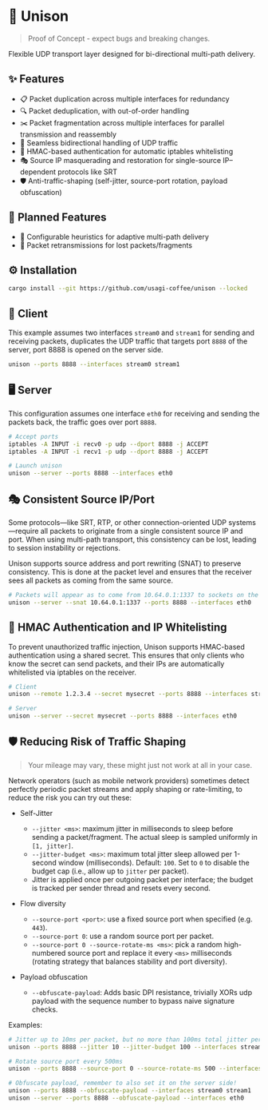 # 🔗 Unison

> Proof of Concept - expect bugs and breaking changes.

Flexible UDP transport layer designed for bi-directional multi-path delivery.

## ✨ Features

- 📋 Packet duplication across multiple interfaces for redundancy
- 🔍 Packet deduplication, with out-of-order handling
- ✂️ Packet fragmentation across multiple interfaces for parallel transmission and reassembly
- 🔁 Seamless bidirectional handling of UDP traffic
- 🔐 HMAC-based authentication for automatic iptables whitelisting
- 🎭 Source IP masquerading and restoration for single-source IP–dependent protocols like SRT
- 🛡️ Anti-traffic-shaping (self-jitter, source-port rotation, payload obfuscation)

## 🚧 Planned Features

- 🧠 Configurable heuristics for adaptive multi-path delivery
- 🔁 Packet retransmissions for lost packets/fragments

## ⚙️ Installation

```bash
cargo install --git https://github.com/usagi-coffee/unison --locked
```

## 📡 Client

This example assumes two interfaces `stream0` and `stream1` for sending and receiving packets, duplicates the UDP traffic that targets port `8888` of the server, port 8888 is opened on the server side.

```bash
unison --ports 8888 --interfaces stream0 stream1
```

## 🖥️ Server

This configuration assumes one interface `eth0` for receiving and sending the packets back, the traffic goes over port `8888`.

```bash
# Accept ports
iptables -A INPUT -i recv0 -p udp --dport 8888 -j ACCEPT
iptables -A INPUT -i recv1 -p udp --dport 8888 -j ACCEPT

# Launch unison
unison --server --ports 8888 --interfaces eth0
```

## 🎭 Consistent Source IP/Port

Some protocols—like SRT, RTP, or other connection-oriented UDP systems—require all packets to originate from a single consistent source IP and port. When using multi-path transport, this consistency can be lost, leading to session instability or rejections.

Unison supports source address and port rewriting (SNAT) to preserve consistency. This is done at the packet level and ensures that the receiver sees all packets as coming from the same source.

```bash
# Packets will appear as to come from 10.64.0.1:1337 to sockets on the server
unison --server --snat 10.64.0.1:1337 --ports 8888 --interfaces eth0
```

## 🔐 HMAC Authentication and IP Whitelisting

To prevent unauthorized traffic injection, Unison supports HMAC-based authentication using a shared secret. This ensures that only clients who know the secret can send packets, and their IPs are automatically whitelisted via iptables on the receiver.

```bash
# Client
unison --remote 1.2.3.4 --secret mysecret --ports 8888 --interfaces stream0 stream1

# Server
unison --server --secret mysecret --ports 8888 --interfaces eth0
```

## 🛡️ Reducing Risk of Traffic Shaping

> Your mileage may vary, these might just not work at all in your case.

Network operators (such as mobile network providers) sometimes detect perfectly periodic packet streams and apply shaping or rate-limiting, to reduce the risk you can try out these:

- Self-Jitter
  - `--jitter <ms>`: maximum jitter in milliseconds to sleep before sending a packet/fragment. The actual sleep is sampled uniformly in `[1, jitter]`.
  - `--jitter-budget <ms>`: maximum total jitter sleep allowed per 1-second window (milliseconds). Default: `100`. Set to `0` to disable the budget cap (i.e., allow up to `jitter` per packet).
  - Jitter is applied once per outgoing packet per interface; the budget is tracked per sender thread and resets every second.

- Flow diversity
  - `--source-port <port>`: use a fixed source port when specified (e.g. `443`).
  - `--source-port 0`: use a random source port per packet.
  - `--source-port 0 --source-rotate-ms <ms>`: pick a random high-numbered source port and replace it every `<ms>` milliseconds (rotating strategy that balances stability and port diversity).

- Payload obfuscation
  - `--obfuscate-payload`: Adds basic DPI resistance, trivially XORs udp payload with the sequence number to bypass naive signature checks.

Examples:

```bash
# Jitter up to 10ms per packet, but no more than 100ms total jitter per second
unison --ports 8888 --jitter 10 --jitter-budget 100 --interfaces stream0 stream1

# Rotate source port every 500ms
unison --ports 8888 --source-port 0 --source-rotate-ms 500 --interfaces stream0 stream1

# Obfuscate payload, remember to also set it on the server side!
unison --ports 8888 --obfuscate-payload --interfaces stream0 stream1
unison --server --ports 8888 --obfuscate-payload --interfaces eth0
```

